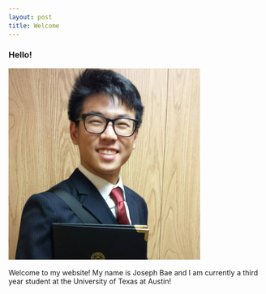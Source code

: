 ```yaml
---
layout: post
title: Welcome
---
```



### Hello!

<img src="../Files/Professional%20Headshot.jpg" alt="Joseph Bae" style="width:75%;text-align:center;margin: auto;">



Welcome to my website! My name is Joseph Bae and I am currently a third year student at the University of Texas at Austin!
